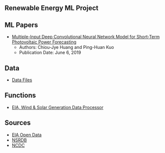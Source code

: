 ## Renewable Energy ML Project

## ML Papers
- [Multiple-Input Deep Convolutional Neural Network Model for Short-Term Photovoltaic Power Forecasting](https://github.com/aangelsalazarr/renewable-energy-ml/blob/main/energy_ml_papers/Multiple-Input_Deep_Convolutional_Neural_Network_Model_for_Short-Term_Photovoltaic_Power_Forecasting.pdf)
  - Authors: Chiou-Jye Huang and Ping-Huan Kuo
  - Publication Date: June 6, 2019

## Data
- [Data Files](https://github.com/aangelsalazarr/renewable-energy-ml/tree/main/data_files)

## Functions
- [EIA, Wind & Solar Generation Data Processor](https://github.com/aangelsalazarr/renewable-energy-ml/tree/main/black_box)

## Sources
- [EIA Open Data](https://www.eia.gov/opendata)
- [NSRDB](https://nsrdb.nrel.gov/)
- [NCDC](https://www.ncdc.noaa.gov/cdo-web/)

